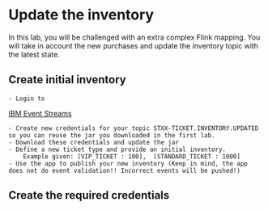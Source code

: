 # Update the inventory

In this lab, you will be challenged with an extra complex Flink mapping. You will take in account the new purchases and 
update the inventory topic with the latest state.

## Create initial inventory

	- Login to 
[IBM Event Streams](https://es-demo-ibm-es-ui-tools.apps.itz-c8kjj5.infra01-lb.fra02.techzone.ibm.com)
	
	- Create new credentials for your topic STXX-TICKET.INVENTORY.UPDATED so you can reuse the jar you downloaded in the first lab.
	- Download these credentials and update the jar
	- Define a new ticket type and provide an initial inventory.
		Example given: [VIP_TICKET : 100],  [STANDARD_TICKET : 1000]
	- Use the app to publish your new inventory (Keep in mind, the app does not do event validation!! Incorrect events will be pushed!)
	
## Create the required credentials
	
			